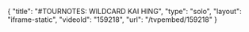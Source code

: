 {
    "title": "#TOURNOTES: WILDCARD KAI HING",
    "type": "solo",
    "layout": "iframe-static",
    "videoId": "159218",
    "url": "\/tvpembed\/159218"
}